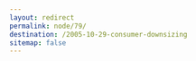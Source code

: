```yaml
---
layout: redirect
permalink: node/79/
destination: /2005-10-29-consumer-downsizing
sitemap: false
---
```

